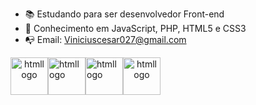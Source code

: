 - 📚 Estudando para ser desenvolvedor Front-end
- 📖 Conhecimento em JavaScript, PHP, HTML5 e CSS3
- 📭 Email: Viniciuscesar027@gmail.com



<img src="https://img.icons8.com/?size=512&id=20909&format=png" style="width: 60px; text-align: center;" alt="htmllogo"><img src="https://img.icons8.com/?size=512&id=21278&format=png" style="width: 60px;" alt="htmllogo"><img src="https://img.icons8.com/?size=512&id=108784&format=png" style="width: 60px;" alt="htmllogo"><img src="https://img.icons8.com/?size=512&id=fAMVO_fuoOuC&format=png" style="width: 60px; text-align: center;" alt="htmllogo">


